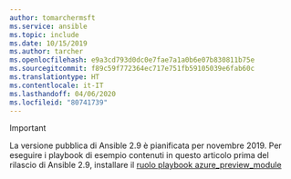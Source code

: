 ```yaml
---
author: tomarchermsft
ms.service: ansible
ms.topic: include
ms.date: 10/15/2019
ms.author: tarcher
ms.openlocfilehash: e9a3cd793d0dc0e7fae7a1a0b6e07b830811b75e
ms.sourcegitcommit: f89c59f772364ec717e751fb59105039e6fab60c
ms.translationtype: HT
ms.contentlocale: it-IT
ms.lasthandoff: 04/06/2020
ms.locfileid: "80741739"
---
```

> [!Important]
> La versione pubblica di Ansible 2.9 è pianificata per novembre 2019. Per eseguire i playbook di esempio contenuti in questo articolo prima del rilascio di Ansible 2.9, installare il [ruolo playbook azure_preview_module](https://galaxy.ansible.com/Azure/azure_preview_modules)